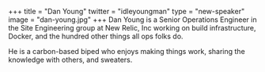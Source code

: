 +++
title = "Dan Young"
twitter = "idleyoungman"
type = "new-speaker"
image = "dan-young.jpg"
+++
Dan Young is a Senior Operations Engineer in the Site Engineering group at New Relic, Inc working on build infrastructure, Docker, and the hundred other things all ops folks do.

 He is a carbon-based biped who enjoys making things work, sharing the knowledge with others, and sweaters.